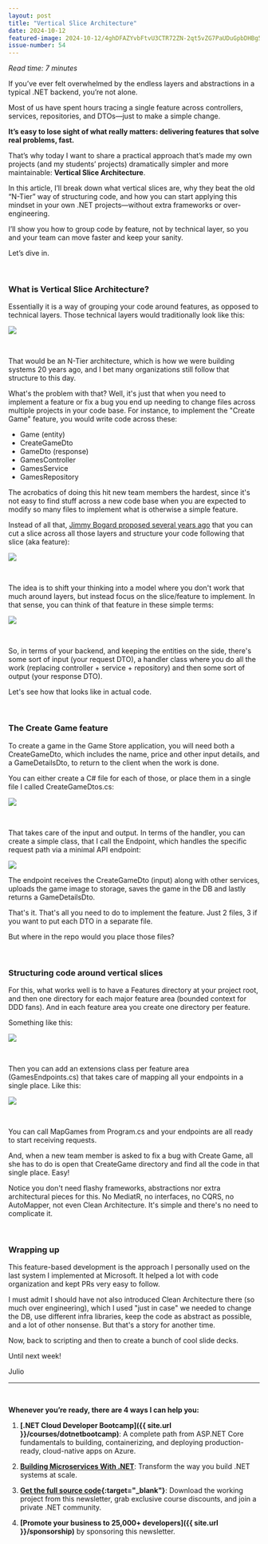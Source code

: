```yaml
---
layout: post
title: "Vertical Slice Architecture"
date: 2024-10-12
featured-image: 2024-10-12/4ghDFAZYvbFtvU3CTR72ZN-2qt5vZG7PaUDuGpbDHBg57.jpeg
issue-number: 54
---
```


*Read time: 7 minutes*

If you’ve ever felt overwhelmed by the endless layers and abstractions in a typical .NET backend, you’re not alone.

Most of us have spent hours tracing a single feature across controllers, services, repositories, and DTOs—just to make a simple change.

**It’s easy to lose sight of what really matters: delivering features that solve real problems, fast.**

That’s why today I want to share a practical approach that’s made my own projects (and my students’ projects) dramatically simpler and more maintainable: **Vertical Slice Architecture**.

In this article, I’ll break down what vertical slices are, why they beat the old “N-Tier” way of structuring code, and how you can start applying this mindset in your own .NET projects—without extra frameworks or over-engineering.

I’ll show you how to group code by feature, not by technical layer, so you and your team can move faster and keep your sanity.

Let’s dive in.

<br/>

### **What is Vertical Slice Architecture?**
Essentially it is a way of grouping your code around features, as opposed to technical layers. Those technical layers would traditionally look like this:


![](/assets/images/2024-10-12/4ghDFAZYvbFtvU3CTR72ZN-61cCbGEH9eUGd7W5gt2qJ7.jpeg)

​

That would be an N-Tier architecture, which is how we were building systems 20 years ago, and I bet many organizations still follow that structure to this day.

What's the problem with that? Well, it's just that when you need to implement a feature or fix a bug you end up needing to change files across multiple projects in your code base. For instance, to implement the "Create Game" feature, you would write code across these:

*   <span>Game (entity)</span>
*   <span>CreateGameDto</span>
*   <span>GameDto (response)</span>
*   <span>GamesController</span>
*   <span>GamesService</span>
*   <span>GamesRepository</span>

The acrobatics of doing this hit new team members the hardest, since it's not easy to find stuff across a new code base when you are expected to modify so many files to implement what is otherwise a simple feature.

Instead of all that, [Jimmy Bogard proposed several years ago](https://www.jimmybogard.com/vertical-slice-architecture/) that you can cut a slice across all those layers and structure your code following that slice (aka feature):


![](/assets/images/2024-10-12/4ghDFAZYvbFtvU3CTR72ZN-2qt5vZG7PaUDuGpbDHBg57.jpeg)

​

The idea is to shift your thinking into a model where you don't work that much around layers, but instead focus on the slice/feature to implement. In that sense, you can think of that feature in these simple terms:


![](/assets/images/2024-10-12/4ghDFAZYvbFtvU3CTR72ZN-4VPDV1mm5kNKj9T5HNn3NJ.jpeg)

​

So, in terms of your backend, and keeping the entities on the side, there's some sort of input (your request DTO), a handler class where you do all the work (replacing controller + service + repository) and then some sort of output (your response DTO).

Let's see how that looks like in actual code.

​

### **The Create Game feature**
To create a game in the Game Store application, you will need both a CreateGameDto, which includes the name, price and other input details, and a GameDetailsDto, to return to the client when the work is done.

You can either create a C# file for each of those, or place them in a single file I called CreateGameDtos.cs:


![](/assets/images/2024-10-12/4ghDFAZYvbFtvU3CTR72ZN-tRnboHtoWv6ZaYacffa32K.jpeg)

​

That takes care of the input and output. In terms of the handler, you can create a simple class, that I call the Endpoint, which handles the specific request path via a minimal API endpoint:


![](/assets/images/2024-10-12/4ghDFAZYvbFtvU3CTR72ZN-nfyo18WR7GcL72t5oktMBi.jpeg)

The endpoint receives the CreateGameDto (input) along with other services, uploads the game image to storage, saves the game in the DB and lastly returns a GameDetailsDto.

That's it. That's all you need to do to implement the feature. Just 2 files, 3 if you want to put each DTO in a separate file.

But where in the repo would you place those files?

​

### **Structuring code around vertical slices**
For this, what works well is to have a Features directory at your project root, and then one directory for each major feature area (bounded context for DDD fans). And in each feature area you create one directory per feature.

Something like this:


![](/assets/images/2024-10-12/4ghDFAZYvbFtvU3CTR72ZN-n69VzahgKK3Gzp6q2MiUnn.jpeg)

​

Then you can add an extensions class per feature area (GamesEndpoints.cs) that takes care of mapping all your endpoints in a single place. Like this:


![](/assets/images/2024-10-12/4ghDFAZYvbFtvU3CTR72ZN-VSZiuytBewi44WaYaXnG8.jpeg)

​

You can call MapGames from Program.cs and your endpoints are all ready to start receiving requests.

And, when a new team member is asked to fix a bug with Create Game, all she has to do is open that CreateGame directory and find all the code in that single place. Easy!

Notice you don't need flashy frameworks, abstractions nor extra architectural pieces for this. No MediatR, no interfaces, no CQRS, no AutoMapper, not even Clean Architecture. It's simple and there's no need to complicate it.

​

### **Wrapping up**
This feature-based development is the approach I personally used on the last system I implemented at Microsoft. It helped a lot with code organization and kept PRs very easy to follow.

I must admit I should have not also introduced Clean Architecture there (so much over engineering), which I used "just in case" we needed to change the DB, use different infra libraries, keep the code as abstract as possible, and a lot of other nonsense. But that's a story for another time.

Now, back to scripting and then to create a bunch of cool slide decks.

Until next week!

Julio

---


<br/>


**Whenever you’re ready, there are 4 ways I can help you:**

1. **[.NET Cloud Developer Bootcamp]({{ site.url }}/courses/dotnetbootcamp)**: A complete path from ASP.NET Core fundamentals to building, containerizing, and deploying production-ready, cloud-native apps on Azure.

2. **​[Building Microservices With .NET](https://dotnetmicroservices.com)**: Transform the way you build .NET systems at scale.

3. **​[​Get the full source code](https://www.patreon.com/juliocasal){:target="_blank"}**: Download the working project from this newsletter, grab exclusive course discounts, and join a private .NET community.

4. **[Promote your business to 25,000+ developers]({{ site.url }}/sponsorship)** by sponsoring this newsletter.